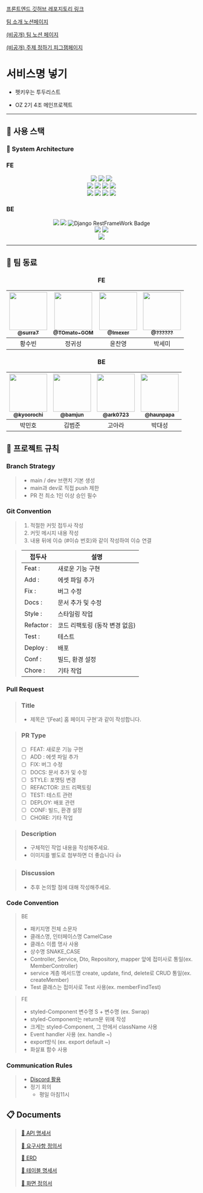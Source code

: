 [프론트엔드 깃허브 레포지토리 링크](https://github.com/OZ-Coding-School/oz_02_main-004-FE)

[팀 소개 노션페이지](https://legend-palm-1f1.notion.site/T4-12f368acae6e4bd598022cae8e993bd0)

[(비공개) 팀 노션 페이지](https://www.notion.so/4-db3e7055f3dd4cd0b55d7cb3a1bfd07f)

[(비공개) 주제 정하기 피그잼페이지](https://www.figma.com/board/Gsknj4d8Un6zeqw0zT0jk9/IDEAS?node-id=0-1&t=OHvqnIHfy6m64GI5-0)


# 서비스명 넣기

- 펫키우는 투두리스트



- OZ 2기 4조 메인프로젝트  

---

## 🧰 사용 스택


### :wrench: System Architecture


### FE
<div align=center>
  <img src="https://img.shields.io/badge/html5-E34F26?style=for-the-badge&logo=html5&logoColor=white"> 
  <img src="https://img.shields.io/badge/css-1572B6?style=for-the-badge&logo=css3&logoColor=white"> 
  <img src="https://img.shields.io/badge/javascript-F7DF1E?style=for-the-badge&logo=javascript&logoColor=black"> 
  <br>

  <img src="https://img.shields.io/badge/react-00A8E1?style=for-the-badge&logo=react&logoColor=black"> 
  <img src="https://img.shields.io/badge/figma-EF2D5E?style=for-the-badge&logo=figma&logoColor=black">
  <img src="https://img.shields.io/badge/node.js-339933?style=for-the-badge&logo=Node.js&logoColor=white">
  <img src="https://img.shields.io/badge/prettier-FF4F8B?style=for-the-badge&logo=prettier&logoColor=white">
  <br>

  <img src="https://img.shields.io/badge/axios-6935D3?style=for-the-badge&logo=axios&logoColor=white">
  <img src="https://img.shields.io/badge/styled Components-E9568E?style=for-the-badge&logo=styledComponents&logoColor=white">
  <img src="https://img.shields.io/badge/redux toolkit-66459B?style=for-the-badge&logo=redux&logoColor=white">
  <img src="https://img.shields.io/badge/npm-ED1C24?style=for-the-badge&logo=npm&logoColor=white">
  
  <br>
</div>

### BE
<div align=center> 
  <img src="https://img.shields.io/badge/python-9999FF?style=for-the-badge&logo=python&logoColor=white">
  <img src="https://img.shields.io/badge/django-4479A1?style=for-the-badge&logo=django&logoColor=white"> 
  <img src="https://img.shields.io/badge/Django RestFrameWork-D0271D?style=for-the-badge&logo=django&logoColor=white" alt="Django RestFrameWork Badge">

  <br>

  
  <img src="https://img.shields.io/badge/linux-FCC624?style=for-the-badge&logo=linux&logoColor=black"> 
  <img src="https://img.shields.io/badge/amazonaws-232F3E?style=for-the-badge&logo=amazonaws&logoColor=white">
  <br>

  <img src="https://img.shields.io/badge/nginx-006272?style=for-the-badge&logo=nginx&logoColor=green">
  
  <br>
</div>


--- 


## :busts_in_silhouette: 팀 동료

<div align="center">

### FE

| <a href=https://github.com/surra7><img src="https://avatars.githubusercontent.com/u/91553445?v=4" width=100px/><br/><sub><b>@surra7</b></sub></a><br/> | <a href=https://github.com/TOmato-GOM><img src="https://avatars.githubusercontent.com/u/154216904?v=4" width=100px/><br/><sub><b>@TOmato-GOM</b></sub></a><br/> | <a href=https://github.com/Imexer><img src="https://avatars.githubusercontent.com/u/153801306?v=4" width=100px/><br/><sub><b>@Imexer</b></sub></a><br/> | <a href=https://github.com/eoekstpal><img src="https://avatars.githubusercontent.com/u/67219663?v=4" width=100px/><br/><sub><b>@??????</b></sub></a><br/> |
| :--------------------------------------------------------------------------------------------------------------------------------------------------------------: | :--------------------------------------------------------------------------------------------------------------------------------------------------------------: | :--------------------------------------------------------------------------------------------------------------------------------------------------------------: | :--------------------------------------------------------------------------------------------------------------------------------------------------------------: |
|                                                                              황수빈                                                                              |                                                                              정귀성                                                                              |                                                                              윤찬영                                                                              |                                                                              박세미                                                                              |

### BE

| <a href=https://github.com/kyoorochi><img src="https://avatars.githubusercontent.com/u/155151149?v=4" width=100px/><br/><sub><b>@kyoorochi</b></sub></a><br/> | <a href=https://github.com/bamjun><img src="https://avatars.githubusercontent.com/u/21354840?v=4" width=100px/><br/><sub><b>@bamjun</b></sub></a><br/> | <a href=https://github.com/ark0723><img src="https://avatars.githubusercontent.com/u/34089914?v=4" width=100px/><br/><sub><b>@ark0723</b></sub></a><br/> | <a href=https://github.com/haunpapa><img src="https://avatars.githubusercontent.com/u/155046787?v=4" width=100px/><br/><sub><b>@haunpapa</b></sub></a><br/> |
| :----------------------------------------------------------------------------------------------------------------------------------------------------------: | :--------------------------------------------------------------------------------------------------------------------------------------------------------------: | :-------------------------------------------------------------------------------------------------------------------------------------------------------: | :-------------------------------------------------------------------------------------------------------------------------------------------------------: |
|                                                                           박민호                                                                           |                                                                              김범준                                                                              |                                                                          고아라                                                                           |                                                                          박대성                                                                           |

</div>


## 📑 프로젝트 규칙

### Branch Strategy
> - main / dev 브랜치 기본 생성 
> - main과 dev로 직접 push 제한
> - PR 전 최소 1인 이상 승인 필수

### Git Convention
> 1. 적절한 커밋 접두사 작성
> 2. 커밋 메시지 내용 작성
> 3. 내용 뒤에 이슈 (#이슈 번호)와 같이 작성하여 이슈 연결

> | 접두사        | 설명                           |
> | ------------- | ------------------------------ |
> | Feat :     | 새로운 기능 구현               |
> | Add :      | 에셋 파일 추가                 |
> | Fix :      | 버그 수정                      |
> | Docs :     | 문서 추가 및 수정              |
> | Style :    | 스타일링 작업                  |
> | Refactor : | 코드 리팩토링 (동작 변경 없음) |
> | Test :     | 테스트                         |
> | Deploy :   | 배포                           |
> | Conf :     | 빌드, 환경 설정                |
> | Chore :    | 기타 작업                      |


### Pull Request
> ### Title
> * 제목은 '[Feat] 홈 페이지 구현'과 같이 작성합니다.

> ### PR Type
  > - [ ] FEAT: 새로운 기능 구현
  > - [ ] ADD : 에셋 파일 추가
  > - [ ] FIX: 버그 수정
  > - [ ] DOCS: 문서 추가 및 수정
  > - [ ] STYLE: 포맷팅 변경
  > - [ ] REFACTOR: 코드 리팩토링
  > - [ ] TEST: 테스트 관련
  > - [ ] DEPLOY: 배포 관련
  > - [ ] CONF: 빌드, 환경 설정
  > - [ ] CHORE: 기타 작업

> ### Description
> * 구체적인 작업 내용을 작성해주세요.
> * 이미지를 별도로 첨부하면 더 좋습니다 👍

> ### Discussion
> * 추후 논의할 점에 대해 작성해주세요.

### Code Convention
>BE
> - 패키지명 전체 소문자
> - 클래스명, 인터페이스명 CamelCase
> - 클래스 이름 명사 사용
> - 상수명 SNAKE_CASE
> - Controller, Service, Dto, Repository, mapper 앞에 접미사로 통일(ex. MemberController)
> - service 계층 메서드명 create, update, find, delete로 CRUD 통일(ex. createMember) 
> - Test 클래스는 접미사로 Test 사용(ex. memberFindTest)


> FE
> - styled-Component 변수명 S + 변수명 (ex. Swrap)
> - styled-Component는 return문 위에 작성
> - 크게는 styled-Component, 그 안에서 className 사용 
> - Event handler 사용 (ex. handle ~)
> - export방식 (ex. export default ~)
> - 화살표 함수 사용

### Communication Rules
> - [Discord 활용](https://discord.com/channels/1215489988599484447/1242863851389845625/1243401996124557332)
> - 정기 회의
>   - 평일 아침11시


## :clipboard: Documents
> [📜 API 명세서](https://github.com/OZ-Coding-School/oz_02_main-004-BE)
> 
> [📜 요구사항 정의서](https://github.com/OZ-Coding-School/oz_02_main-004-BE)
> 
> [📜 ERD](https://github.com/OZ-Coding-School/oz_02_main-004-BE)
> 
> [📜 테이블 명세서](https://docs.google.com/spreadsheets/d/13y8xi67UQYCzX1xgSORtlA1_vXRFq6OQuVDG2o7fhO0/edit#gid=0)
>
> [📜 화면 정의서](https://github.com/OZ-Coding-School/oz_02_main-004-BE)
